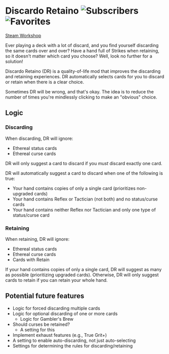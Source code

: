 # Discardo Retaino ![Subscribers](https://img.shields.io/endpoint.svg?url=https%3A%2F%2Fshieldsio-steam-workshop.jross.me%2F3102760514%2Fsubscriptions-text) ![Favorites](https://img.shields.io/endpoint.svg?url=https%3A%2F%2Fshieldsio-steam-workshop.jross.me%2F3102760514%2Ffavorites-text)

[Steam Workshop](https://steamcommunity.com/sharedfiles/filedetails/?id=3102760514) 

Ever playing a deck with a lot of discard, and you find
yourself discarding the same cards over and over? Have a hand
full of Strikes when retaining, so it doesn't matter which
card you choose? Well, look no further for a solution!

Discardo Retaino (DR) is a quality-of-life mod that improves the discarding and retaining
experiences. DR automatically selects cards for you to discard or retain when there is a clear choice.

Sometimes DR will be wrong, and that's okay. The idea is to reduce the number of times
you're mindlessly clicking to make an "obvious" choice.

## Logic

### Discarding
When discarding, DR will ignore:
- Ethereal status cards
- Ethereal curse cards

DR will only suggest a card to discard if you *must* discard exactly one card.

DR will automatically suggest a card to discard when one of the following is true:
- Your hand contains copies of only a single card (prioritizes non-upgraded cards)
- Your hand contains Reflex or Tactician (not both) and no status/curse cards
- Your hand contains neither Reflex nor Tactician and only one type of status/curse card

### Retaining
When retaining, DR will ignore:
- Ethereal status cards
- Ethereal curse cards
- Cards with Retain

If your hand contains copies of only a single card, DR will suggest as many as possible
(prioritizing upgraded cards). Otherwise, DR will only suggest cards to retain if you can
retain your whole hand.

## Potential future features
- Logic for forced discarding multiple cards
- Logic for optional discarding of one or more cards
  - Logic for Gambler's Brew
- Should curses be retained?
  - A setting for this
- Implement exhaust features (e.g., True Grit+)
- A setting to enable auto-discarding, not just auto-selecting
- Settings for determining the rules for discarding/retaining
